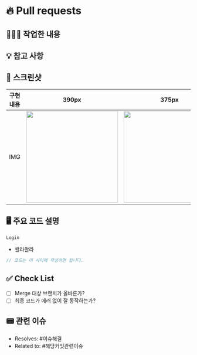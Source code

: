 # 🔥 Pull requests

## 👩🏻‍💻 작업한 내용

<!-- 작업한 내용 -->

## 💡 참고 사항

<!-- 참고할 사항 (없다면 삭제) -->

## 📸 스크린샷

| 구현 내용 |            390px            |            375px            |            320px            |
| :-------: | :-------------------------: | :-------------------------: | :-------------------------: |
|    IMG    | <img src = "" width ="250"> | <img src = "" width ="250"> | <img src = "" width ="250"> |

## 🖥️ 주요 코드 설명

<!-- 주요 코드에 대한 설명 -->

`Login`

- 쏼라쏼라

```typescript
// 코드는 이 사이에 작성하면 됩니다.
```

## ✅ Check List

- [ ] Merge 대상 브랜치가 올바른가?
- [ ] 최종 코드가 에러 없이 잘 동작하는가?

## 📟 관련 이슈

- Resolves: #이슈해결
- Related to: #해당커밋관련이슈
